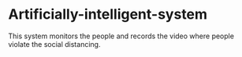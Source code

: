 # Artificially-intelligent-system

This system monitors the people and records the video where people violate the social distancing.
